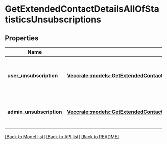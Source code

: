 # GetExtendedContactDetailsAllOfStatisticsUnsubscriptions

## Properties

Name | Type | Description | Notes
------------ | ------------- | ------------- | -------------
**user_unsubscription** | [**Vec<crate::models::GetExtendedContactDetailsAllOfStatisticsUnsubscriptionsUserUnsubscription>**](getExtendedContactDetails_allOf_statistics_unsubscriptions_userUnsubscription.md) | Contact unsubscribe via unsubscription link in a campaign | 
**admin_unsubscription** | [**Vec<crate::models::GetExtendedContactDetailsAllOfStatisticsUnsubscriptionsAdminUnsubscription>**](getExtendedContactDetails_allOf_statistics_unsubscriptions_adminUnsubscription.md) | Contact has been unsubscribed from the administrator | 

[[Back to Model list]](../README.md#documentation-for-models) [[Back to API list]](../README.md#documentation-for-api-endpoints) [[Back to README]](../README.md)


